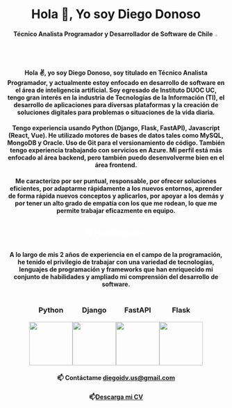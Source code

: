 <h1 align="center">Hola 👋, Yo soy Diego Donoso</h1>
<h4 align="center">Técnico Analista Programador y Desarrollador de Software de Chile <img src="https://images.emojiterra.com/google/noto-emoji/unicode-13.1/128px/1f1e8-1f1f1.png" style="width: 2%"></img>
Hola ✌, yo soy Diego Donoso, soy titulado en Técnico Analista Programador, y actualmente estoy enfocado en desarrollo de software en el área de inteligencia artificial. Soy egresado de Instituto DUOC UC, tengo gran interés en la industria de Tecnologías de la Información (TI), el desarrollo de aplicaciones para diversas plataformas y la creación de soluciones digitales para problemas o situaciones de la vida diaria.</h4>

<h4 align="center">Tengo experiencia usando Python (Django, Flask, FastAPI), Javascript (React, Vue). He utilizado motores de bases de datos tales como MySQL, MongoDB y Oracle. Uso de Git para el versionamiento de código. También tengo experiencia trabajando con servicios en Azure. Mi perfil está más enfocado al área backend, pero también puedo desenvolverme bien en el área frontend.</h4>

<h4 align="center">Me caracterizo por ser puntual, responsable, por ofrecer soluciones eficientes, por adaptarme rápidamente a los nuevos entornos, aprender de forma rápida nuevos conceptos y aplicarlos, por apoyar a los demás y por tener un alto grado de empatía con los que me rodean, lo que me permite trabajar eficazmente en equipo.</h4>

<h2 align="center" style="color: white;">🖥️ Habilidades</h2>
<div align="center">
  <h4 align="center">A lo largo de mis 2 años de experiencia en el campo de la programación, he tenido el privilegio de trabajar con una variedad de tecnologías, lenguajes de programación y frameworks que han enriquecido mi conjunto de habilidades y ampliado mi comprensión del desarrollo de software.</h4>
</div>

<div align="center">
  <div style="display: flex; justify-content: center; align-items: center;">
    <div>
      <h3 align="center">Python</h3>
      <img src="https://img.freepik.com/free-icon/snakes_318-368381.jpg" height="100"/>
    </div>
    <div>
      <h3 align="center">Django</h3>
      <img src="https://www.opengis.ch/wp-content/uploads/2020/04/django-python-logo.png" height="100"/>
    </div>
    <div>
      <h3 align="center">FastAPI</h3>
      <img src="https://cdn.worldvectorlogo.com/logos/fastapi.svg" height="100"/>
    </div>
    <div>
      <h3 align="center">Flask</h3>
      <img src="https://www.seekpng.com/png/detail/875-8753366_flask-framework-logo-svg.png" height="100"/>
    </div>
  </div>
</div>

<div align="center">
  <h4 align="center">📫 Contáctame <a href="mailto:diegoidv.us@gmail.com">diegoidv.us@gmail.com</a></h4>
  <h4 align="center">📫<a href="https://drive.google.com/file/d/1nT7xbYLX-_LazZbeMYi0xsQFfPMLyDWf/view?usp=sharing">Descarga mi CV</a></h4>
</div>
